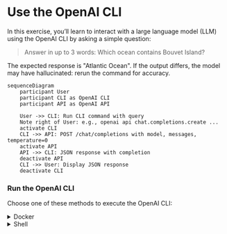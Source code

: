 # Use the OpenAI CLI

In this exercise, you’ll learn to interact with a large language model (LLM)
using the OpenAI CLI by asking a simple question:
> Answer in up to 3 words: Which ocean contains Bouvet Island?

The expected response is "Atlantic Ocean". If the output differs, the model may
have hallucinated: rerun the command for accuracy.

```mermaid
sequenceDiagram
    participant User
    participant CLI as OpenAI CLI
    participant API as OpenAI API

    User ->> CLI: Run CLI command with query
    Note right of User: e.g., openai api chat.completions.create ...
    activate CLI
    CLI ->> API: POST /chat/completions with model, messages, temperature=0
    activate API
    API ->> CLI: JSON response with completion
    deactivate API
    CLI ->> User: Display JSON response
    deactivate CLI
```

### Run the OpenAI CLI

Choose one of these methods to execute the OpenAI CLI:

<details>
<summary>Docker</summary>

```bash
docker compose run --build --rm cli
```

</details>

<details>
<summary>Shell</summary>

First, install required packages:
```bash
pip install openai 'python-dotenv[cli]'
```

Ensure your `../env` file includes at least `OPENAI_API_KEY`. If not, revisit
the [OpenAI prerequisites](../README.md#openai).

Then, query the LLM:
```bash
dotenv -f ../.env run -- sh -c 'openai api chat.completions.create \
  -t 0 -m ${CHAT_MODEL} \
  --message user "Answer in up to 3 words: Which ocean contains Bouvet Island?"'
```

</details>
